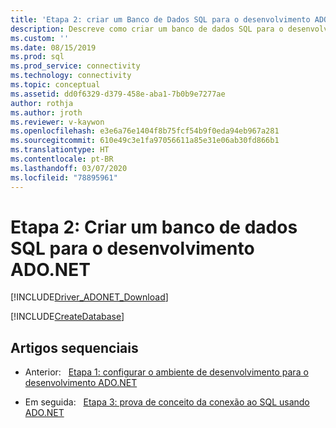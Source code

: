 ```yaml
---
title: 'Etapa 2: criar um Banco de Dados SQL para o desenvolvimento ADO.NET | Microsoft Docs'
description: Descreve como criar um banco de dados SQL para o desenvolvimento ADO.NET.
ms.custom: ''
ms.date: 08/15/2019
ms.prod: sql
ms.prod_service: connectivity
ms.technology: connectivity
ms.topic: conceptual
ms.assetid: dd0f6329-d379-458e-aba1-7b0b9e7277ae
author: rothja
ms.author: jroth
ms.reviewer: v-kaywon
ms.openlocfilehash: e3e6a76e1404f8b75fcf54b9f0eda94eb967a281
ms.sourcegitcommit: 610e49c3e1fa97056611a85e31e06ab30fd866b1
ms.translationtype: HT
ms.contentlocale: pt-BR
ms.lasthandoff: 03/07/2020
ms.locfileid: "78895961"
---
```

# <a name="step-2-create-a-sql-database-for-adonet-development"></a>Etapa 2: Criar um banco de dados SQL para o desenvolvimento ADO.NET

[!INCLUDE[Driver_ADONET_Download](../../includes/driver_adonet_download.md)]

[!INCLUDE[CreateDatabase](../../includes/createdatabase.md)]

## <a name="sequential-articles"></a>Artigos sequenciais

- Anterior:&nbsp;&nbsp;&nbsp;[Etapa 1: configurar o ambiente de desenvolvimento para o desenvolvimento ADO.NET](step-1-configure-development-environment-ado-net-development.md)

- Em seguida:&nbsp;&nbsp;&nbsp;[Etapa 3: prova de conceito da conexão ao SQL usando ADO.NET](step-3-connect-sql-ado-net.md)  

